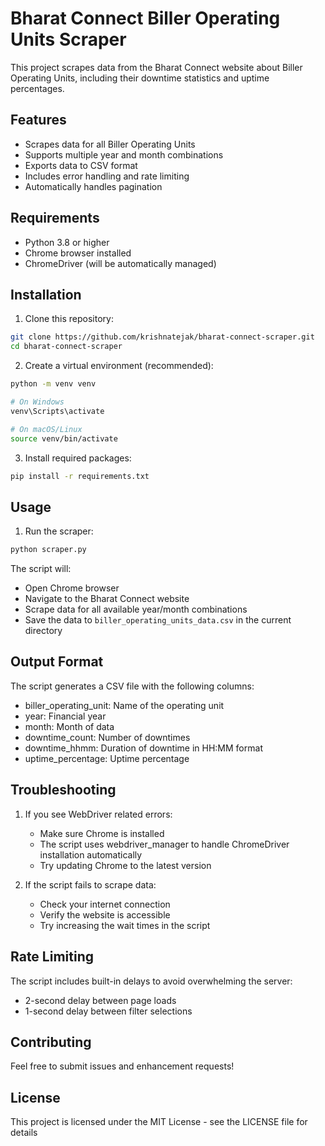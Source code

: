 # Bharat Connect Biller Operating Units Scraper

This project scrapes data from the Bharat Connect website about Biller Operating Units, including their downtime statistics and uptime percentages.

## Features

- Scrapes data for all Biller Operating Units
- Supports multiple year and month combinations
- Exports data to CSV format
- Includes error handling and rate limiting
- Automatically handles pagination

## Requirements

- Python 3.8 or higher
- Chrome browser installed
- ChromeDriver (will be automatically managed)

## Installation

1. Clone this repository:
```bash
git clone https://github.com/krishnatejak/bharat-connect-scraper.git
cd bharat-connect-scraper
```

2. Create a virtual environment (recommended):
```bash
python -m venv venv

# On Windows
venv\Scripts\activate

# On macOS/Linux
source venv/bin/activate
```

3. Install required packages:
```bash
pip install -r requirements.txt
```

## Usage

1. Run the scraper:
```bash
python scraper.py
```

The script will:
- Open Chrome browser
- Navigate to the Bharat Connect website
- Scrape data for all available year/month combinations
- Save the data to `biller_operating_units_data.csv` in the current directory

## Output Format

The script generates a CSV file with the following columns:
- biller_operating_unit: Name of the operating unit
- year: Financial year
- month: Month of data
- downtime_count: Number of downtimes
- downtime_hhmm: Duration of downtime in HH:MM format
- uptime_percentage: Uptime percentage

## Troubleshooting

1. If you see WebDriver related errors:
   - Make sure Chrome is installed
   - The script uses webdriver_manager to handle ChromeDriver installation automatically
   - Try updating Chrome to the latest version

2. If the script fails to scrape data:
   - Check your internet connection
   - Verify the website is accessible
   - Try increasing the wait times in the script

## Rate Limiting

The script includes built-in delays to avoid overwhelming the server:
- 2-second delay between page loads
- 1-second delay between filter selections

## Contributing

Feel free to submit issues and enhancement requests!

## License

This project is licensed under the MIT License - see the LICENSE file for details